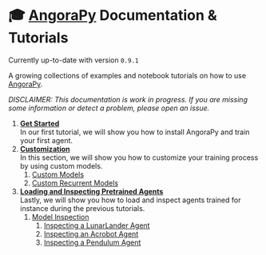# :mortar_board: [AngoraPy](https://github.com/ccnmaastricht/angorapy) Documentation & Tutorials

Currently up-to-date with version `0.9.1`

A growing collections of examples and notebook tutorials on how to use [AngoraPy](https://github.com/ccnmaastricht/angorapy). 

_DISCLAIMER: This documentation is work in progress. If you are missing some information or detect a problem, please open an issue._

1. **[Get Started](get-started)** \
   In our first tutorial, we will show you how to install AngoraPy and train your first agent.
2. **[Customization](customization)** \
   In this section, we will show you how to customize your training process by using custom models.
   1. [Custom Models](customization/02-custom-models.ipynb)
   2. [Custom Recurrent Models](customization/03-custom-recurrent-models.ipynb)
3. **[Loading and Inspecting Pretrained Agents](analysis)** \
   Lastly, we will show you how to load and inspect agents trained for instance during the previous tutorials.
   1. [Model Inspection](analysis/04-model-inspection.ipynb)
      1. [Inspecting a LunarLander Agent](analysis/04.1-model-inspection-lunarlander.ipynb)
      2. [Inspecting an Acrobot Agent](analysis/04.2-model-inspection-acrobot.ipynb)
      3. [Inspecting a Pendulum Agent](analysis/04.3-model-inspection-pendulum.ipynb)
